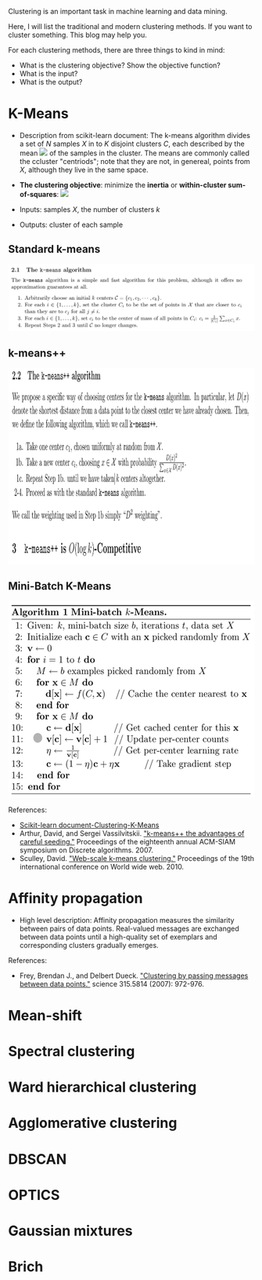 Clustering is an important task in machine learning and data mining.

Here, I will list the traditional and modern clustering methods. If you want to cluster something. This blog may help you.

For each clustering methods, there are three things to kind in mind:
- What is the clustering objective? Show the objective function?
- What is the input?
- What is the output?


# K-Means

- Description from scikit-learn document: The k-means algorithm divides a set of *N* samples *X* in to *K* disjoint clusters *C*, each described by the mean  <img src="https://render.githubusercontent.com/render/math?math=u_j"> of the samples in the cluster. The means are commonly called the ccluster "centriods"; note that they are not, in genereal, points from *X*, although they live in the same space.

- **The clustering objective**: 
minimize the **inertia** or **within-cluster sum-of-squares**: <img src="https://render.githubusercontent.com/render/math?math=\displaystyle\sum_{i=0}^n \displaystyle\min_{u_j \in C}(||x_i-u_j||^2)">

- Inputs: samples *X*, the number of clusters *k*
- Outputs: cluster of each sample

## Standard k-means
<img src="./figures/k-means.png">

## k-means++


<img src="./figures/k-means++.png"
      height="400">

## Mini-Batch K-Means

<img src="./figures/Mini_batch_kmeans.png"
      height="400">


References:
- [Scikit-learn document-Clustering-K-Means](https://scikit-learn.org/stable/modules/clustering.html#k-means)
- Arthur, David, and Sergei Vassilvitskii. ["k-means++ the advantages of careful seeding."](https://dl.acm.org/doi/pdf/10.5555/1283383.1283494) Proceedings of the eighteenth annual ACM-SIAM symposium on Discrete algorithms. 2007.
- Sculley, David. ["Web-scale k-means clustering."](https://dl.acm.org/doi/pdf/10.1145/1772690.1772862) Proceedings of the 19th international conference on World wide web. 2010.

# Affinity propagation

- High level description: Affinity propagation measures the similarity between pairs of data points. Real-valued messages are exchanged between data points until a high-quality set of exemplars and corresponding clusters gradually emerges.

References:
- Frey, Brendan J., and Delbert Dueck. ["Clustering by passing messages between data points."](https://science.sciencemag.org/content/315/5814/972) science 315.5814 (2007): 972-976.

# Mean-shift

# Spectral clustering

# Ward hierarchical clustering

# Agglomerative clustering

# DBSCAN

# OPTICS

# Gaussian mixtures

# Brich
